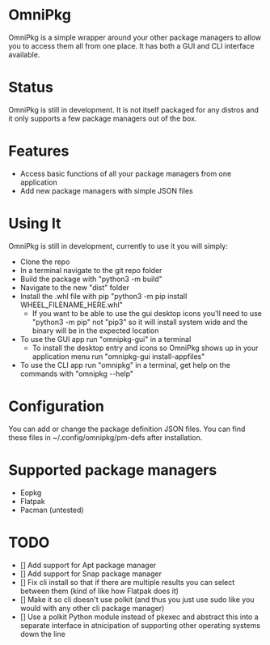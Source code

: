 # OmniPkg
OmniPkg is a simple wrapper around your other package managers to allow you to access them all from one place. It has both a GUI and CLI interface available.

# Status
OmniPkg is still in development. It is not itself packaged for any distros and it only supports a few package managers out of the box.

# Features
 - Access basic functions of all your package managers from one application
 - Add new package managers with simple JSON files

# Using It
OmniPkg is still in development, currently to use it you will simply:
 - Clone the repo
 - In a terminal navigate to the git repo folder
 - Build the package with "python3 -m build"
 - Navigate to the new "dist" folder
 - Install the .whl file with pip "python3 -m pip install WHEEL_FILENAME_HERE.whl"
    - If you want to be able to use the gui desktop icons you'll need to use "python3 -m pip" not "pip3" so it will install system wide and the binary will be in the expected location
 - To use the GUI app run "omnipkg-gui" in a terminal
    - To install the desktop entry and icons so OmniPkg shows up in your application menu run "omnipkg-gui install-appfiles"
 - To use the CLI app run "omnipkg" in a terminal, get help on the commands with "omnipkg --help"

 # Configuration
 You can add or change the package definition JSON files.
 You can find these files in ~/.config/omnipkg/pm-defs after installation.

 # Supported package managers
 - Eopkg
 - Flatpak
 - Pacman (untested)

 # TODO
 - [] Add support for Apt package manager
 - [] Add support for Snap package manager
 - [] Fix cli install so that if there are multiple results you can select between them (kind of like how Flatpak does it)
 - [] Make it so cli doesn't use polkit (and thus you just use sudo like you would with any other cli package manager)
 - [] Use a polkit Python module instead of pkexec and abstract this into a separate interface in atnicipation of supporting other operating systems down the line